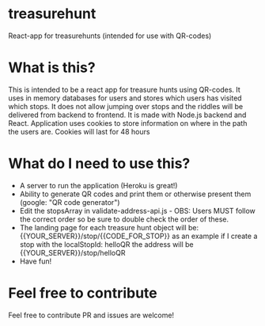 # treasurehunt
React-app for treasurehunts (intended for use with QR-codes)

# What is this?
This is intended to be a react app for treasure hunts using QR-codes. It uses in memory databases for users and stores which users
has visited which stops. It does not allow jumping over stops and the riddles will be delivered from backend to frontend.
It is made with Node.js backend and React. Application uses cookies to store information on where in the path the users are. Cookies will last for 48 hours

# What do I need to use this?
- A server to run the application (Heroku is great!)
- Ability to generate QR codes and print them or otherwise present them (google: "QR code generator")
- Edit the stopsArray in validate-address-api.js - OBS: Users MUST follow the correct order so be sure to double check the order of these. 
- The landing page for each treasure hunt object will be: {{YOUR_SERVER}}/stop/{{CODE_FOR_STOP}} as an example if I create a stop with the localStopId: helloQR the address will be {{YOUR_SERVER}}/stop/helloQR
- Have fun!

# Feel free to contribute
Feel free to contribute PR and issues are welcome!
